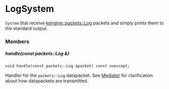 # LogSystem

`System` that receive [kengine::packets::Log](../packets/Log.hpp) packets and simply prints them to the standard output.

### Members

##### handle(const packets::Log &)

```
void handle(const packets::Log &packet) const noexcept;
```
Handler for the `packets::Log` datapacket. See [Mediator](https://github.com/phiste/putils/blob/master/mediator/README.md) for clarification about how datapackets are transmitted.
